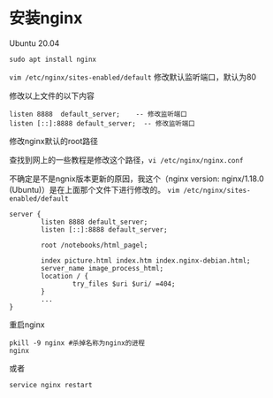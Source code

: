 # 安装nginx 

Ubuntu 20.04

`sudo apt install nginx`

`vim /etc/nginx/sites-enabled/default`  修改默认监听端口，默认为80

修改以上文件的以下内容
```text
listen 8888  default_server;    -- 修改监听端口
listen [::]:8888 default_server;  -- 修改监听端口
```

修改nginx默认的root路径

查找到网上的一些教程是修改这个路径，`vi /etc/nginx/nginx.conf`

不确定是不是ngnix版本更新的原因，我这个（nginx version: nginx/1.18.0 (Ubuntu)）是在上面那个文件下进行修改的。
`vim /etc/nginx/sites-enabled/default` 

```shell
server {
        listen 8888 default_server;
        listen [::]:8888 default_server;

        root /notebooks/html_pagel;

        index picture.html index.htm index.nginx-debian.html;
        server_name image_process_html;
        location / {
                try_files $uri $uri/ =404;
        }
        ...
}
```

重启nginx

```shell
pkill -9 nginx #杀掉名称为nginx的进程
nginx
```
或者
```shell
service nginx restart
```


